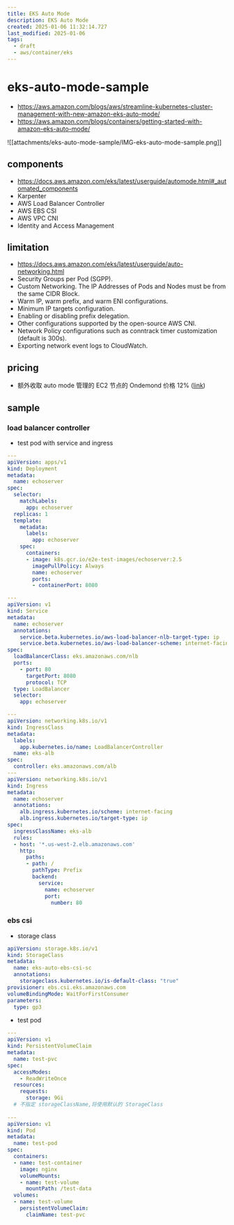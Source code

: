 ```yaml
---
title: EKS Auto Mode
description: EKS Auto Mode 
created: 2025-01-06 11:32:14.727
last_modified: 2025-01-06
tags:
  - draft
  - aws/container/eks
---
```


# eks-auto-mode-sample
- https://aws.amazon.com/blogs/aws/streamline-kubernetes-cluster-management-with-new-amazon-eks-auto-mode/
- https://aws.amazon.com/blogs/containers/getting-started-with-amazon-eks-auto-mode/

![[attachments/eks-auto-mode-sample/IMG-eks-auto-mode-sample.png]]

## components 
- https://docs.aws.amazon.com/eks/latest/userguide/automode.html#_automated_components
- Karpenter 
- AWS Load Balancer Controller
- AWS EBS CSI
- AWS VPC CNI
- Identity and Access Management

## limitation
- https://docs.aws.amazon.com/eks/latest/userguide/auto-networking.html
- Security Groups per Pod (SGPP).
- Custom Networking. The IP Addresses of Pods and Nodes must be from the same CIDR Block.
- Warm IP, warm prefix, and warm ENI configurations.
- Minimum IP targets configuration.
- Enabling or disabling prefix delegation.
- Other configurations supported by the open-source AWS CNI.
- Network Policy configurations such as conntrack timer customization (default is 300s).
- Exporting network event logs to CloudWatch.

## pricing
- 额外收取 auto mode 管理的 EC2 节点的 Ondemond 价格 12% ([link](https://aws.amazon.com/eks/pricing/))

## sample
### load balancer controller
- test pod with service and ingress
```yaml
---
apiVersion: apps/v1
kind: Deployment
metadata:
  name: echoserver
spec:
  selector:
    matchLabels:
      app: echoserver
  replicas: 1
  template:
    metadata:
      labels:
        app: echoserver
    spec:
      containers:
      - image: k8s.gcr.io/e2e-test-images/echoserver:2.5
        imagePullPolicy: Always
        name: echoserver
        ports:
        - containerPort: 8080

---
apiVersion: v1
kind: Service
metadata:
  name: echoserver
  annotations:
    service.beta.kubernetes.io/aws-load-balancer-nlb-target-type: ip
    service.beta.kubernetes.io/aws-load-balancer-scheme: internet-facing
spec:
  loadBalancerClass: eks.amazonaws.com/nlb
  ports:
    - port: 80
      targetPort: 8080
      protocol: TCP
  type: LoadBalancer
  selector:
    app: echoserver

---
apiVersion: networking.k8s.io/v1
kind: IngressClass
metadata:
  labels:
    app.kubernetes.io/name: LoadBalancerController
  name: eks-alb
spec:
  controller: eks.amazonaws.com/alb
---
apiVersion: networking.k8s.io/v1
kind: Ingress
metadata:
  name: echoserver
  annotations:
    alb.ingress.kubernetes.io/scheme: internet-facing
    alb.ingress.kubernetes.io/target-type: ip
spec:
  ingressClassName: eks-alb
  rules:
  - host: '*.us-west-2.elb.amazonaws.com'
    http:
      paths:
      - path: /
        pathType: Prefix
        backend:
          service:
            name: echoserver
            port:
              number: 80


```

### ebs csi
- storage class
```yaml
apiVersion: storage.k8s.io/v1
kind: StorageClass
metadata:
  name: eks-auto-ebs-csi-sc
  annotations:
    storageclass.kubernetes.io/is-default-class: "true"
provisioner: ebs.csi.eks.amazonaws.com
volumeBindingMode: WaitForFirstConsumer
parameters:
  type: gp3

```

- test pod
```yaml
---
apiVersion: v1
kind: PersistentVolumeClaim
metadata:
  name: test-pvc
spec:
  accessModes:
    - ReadWriteOnce
  resources:
    requests:
      storage: 9Gi
  # 不指定 storageClassName,将使用默认的 StorageClass
  
---
apiVersion: v1
kind: Pod
metadata:
  name: test-pod
spec:
  containers:
  - name: test-container
    image: nginx
    volumeMounts:
    - name: test-volume
      mountPath: /test-data
  volumes:
  - name: test-volume
    persistentVolumeClaim:
      claimName: test-pvc

```


